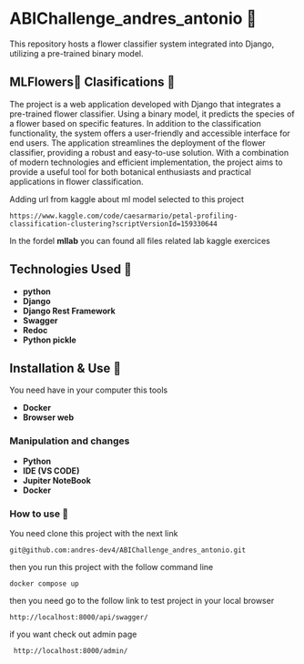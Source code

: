 # ABIChallenge_andres_antonio 🤖
This repository hosts a flower classifier system integrated into Django, utilizing a pre-trained binary model. 

##  MLFlowers🌷 Clasifications 🌻

The project is a web application developed with Django that integrates a pre-trained flower classifier. Using a binary model, it predicts the species of a flower based on specific features. In addition to the classification functionality, the system offers a user-friendly and accessible interface for end users. The application streamlines the deployment of the flower classifier, providing a robust and easy-to-use solution. With a combination of modern technologies and efficient implementation, the project aims to provide a useful tool for both botanical enthusiasts and practical applications in flower classification.

Adding url from kaggle about ml model selected to this project

    https://www.kaggle.com/code/caesarmario/petal-profiling-classification-clustering?scriptVersionId=159330644

In the fordel **mllab** you can found all files related lab kaggle exercices

## Technologies Used 🧰

* **python**
* **Django**
* **Django Rest Framework**
* **Swagger**
* **Redoc**
* **Python pickle**
  
## Installation & Use 🙌

You need have in your computer this tools

* **Docker**
* **Browser web**
  
### Manipulation and changes

* **Python**
* **IDE (VS CODE)**
* **Jupiter NoteBook**
* **Docker**  

### How to use 👷

You need clone this project with the next link 

    git@github.com:andres-dev4/ABIChallenge_andres_antonio.git

then you run this project with the follow command line

    docker compose up

then you need go to the follow link to test project in your local browser

    http://localhost:8000/api/swagger/

if you want check out admin page

     http://localhost:8000/admin/